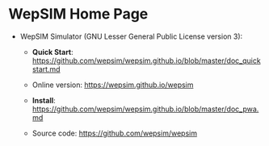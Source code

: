 # WepSIM Home Page

+ WepSIM Simulator (GNU Lesser General Public License version 3):

   * **Quick Start**: https://github.com/wepsim/wepsim.github.io/blob/master/doc_quickstart.md

   * Online version: https://wepsim.github.io/wepsim
   * **Install**: https://github.com/wepsim/wepsim.github.io/blob/master/doc_pwa.md

   * Source code: https://github.com/wepsim/wepsim

